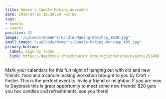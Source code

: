 ```yaml
---
title: Women's Candle Making Workshop
date: 2019-07-11 18:30:00 -07:00
tags:
- womens
- events
position: 21
image: "/uploads/Women's-Candle-Making-Worshop_1920.jpg"
small_image: "/uploads/Women's-Candle-Making-Worshop_480.jpg"
primary_button:
  label: Sign Up Today
  link: https://daybreak.churchcenter.com/registrations/events/253490
---
```


Mark your calendars for this fun night of hanging out with old and new friends, food and a candle making workshop brought to you by Craft + Foster. This is the perfect event to invite a friend or neighbor. If you are new to Daybreak this is great opportunity to meet some new friends! $20 gets you two candles and refreshments, see you there!